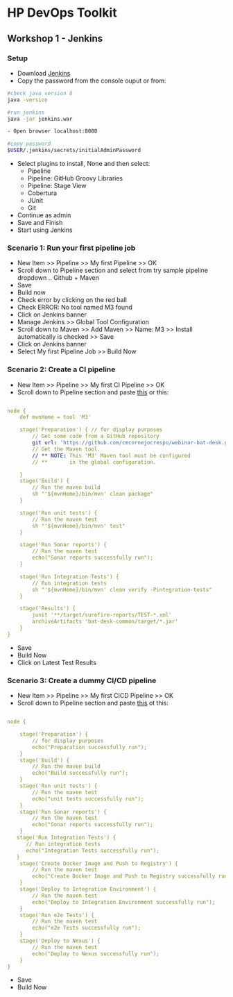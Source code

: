 # HP DevOps Toolkit

## Workshop 1 - Jenkins

### Setup

- Download [Jenkins](http://mirrors.jenkins.io/war-stable/latest/jenkins.war)
- Copy the password from the console ouput or from:

```sh
#check java version 8
java -version

#run jenkins
java -jar jenkins.war

- Open browser localhost:8080

#copy password
$USER/.jenkins/secrets/initialAdminPassword
```

- Select plugins to install, None and then select:
  - Pipeline
  - Pipeline: GitHub Groovy Libraries
  - Pipeline: Stage View
  - Cobertura
  - JUnit
  - Git
- Continue as admin
- Save and Finish
- Start using Jenkins

### Scenario 1: Run your first pipeline job

- New Item >> Pipeline >> My first Pipeline >> OK
- Scroll down to Pipeline section and select from try sample pipeline dropdown .. Github + Maven
- Save
- Build now
- Check error by clicking on the red ball
- Check ERROR: No tool named M3 found
- Click on Jenkins banner
- Manage Jenkins >> Global Tool Configuration
- Scroll down to Maven >> Add Maven >> Name: M3 >> Install automatically is checked >> Save
- Click on Jenkins banner
- Select My first Pipeline Job >> Build Now

### Scenario 2: Create a CI pipeline

- New Item >> Pipeline >> My first CI Pipeline >> OK
- Scroll down to Pipeline section and paste [this](https://raw.githubusercontent.com/cmcornejocrespo/devops-training-material/develop/jenkins/Jenkinsfile) or this:

```yml

node {
    def mvnHome = tool 'M3'

    stage('Preparation') { // for display purposes
        // Get some code from a GitHub repository
        git url: 'https://github.com/cmcornejocrespo/webinar-bat-desk.git', branch: 'feature/jbcnconf-2017'
        // Get the Maven tool.
        // ** NOTE: This 'M3' Maven tool must be configured
        // **       in the global configuration.

    }
    stage('Build') {
        // Run the maven build
        sh "'${mvnHome}/bin/mvn' clean package"
    }

    stage('Run unit tests') {
        // Run the maven test
        sh "'${mvnHome}/bin/mvn' test"
    }

    stage('Run Sonar reports') {
        // Run the maven test
        echo("Sonar reports successfully run");
    }

    stage('Run Integration Tests') {
        // Run integration tests
        sh "'${mvnHome}/bin/mvn' clean verify -Pintegration-tests"
    }

    stage('Results') {
        junit '**/target/surefire-reports/TEST-*.xml'
        archiveArtifacts 'bat-desk-common/target/*.jar'
    }
}
```

- Save
- Build Now
- Click on Latest Test Results

### Scenario 3: Create a dummy CI/CD pipeline

- New Item >> Pipeline >> My first CICD Pipeline >> OK
- Scroll down to Pipeline section and paste [this](https://raw.githubusercontent.com/cmcornejocrespo/devops-training-material/develop/jenkins/Jenkinsfile.complete.pipeline) ot this:

```yml

node {

    stage('Preparation') {
        // for display purposes
        echo("Preparation successfully run");
    }
    stage('Build') {
        // Run the maven build
        echo("Build successfully run");
    }
    stage('Run unit tests') {
        // Run the maven test
        echo("unit tests successfully run");
    }
    stage('Run Sonar reports') {
        // Run the maven test
        echo("Sonar reports successfully run");
    }
   stage('Run Integration Tests') {
      // Run integration tests
      echo("Integration Tests successfully run");
   }
    stage('Create Docker Image and Push to Registry') {
        // Run the maven test
        echo("Create Docker Image and Push to Registry successfully run");
    }
    stage('Deploy to Integration Environment') {
        // Run the maven test
        echo("Deploy to Integration Environment successfully run");
    }
    stage('Run e2e Tests') {
        // Run the maven test
        echo("e2e Tests successfully run");
    }
    stage('Deploy to Nexus') {
        // Run the maven test
        echo("Deploy to Nexus successfully run");
    }
}
```

- Save
- Build Now
